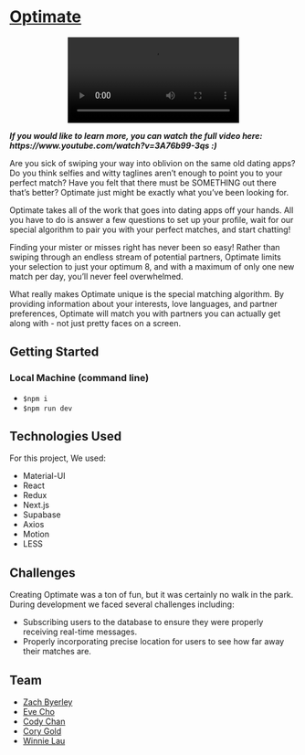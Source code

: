 # [Optimate](https://optimate8.herokuapp.com/)

<p align="center">
<video src="https://user-images.githubusercontent.com/107082994/200971984-f3932f09-4d80-4591-b45d-c64828c6f0d7.mp4"></video>
</p>
<p><b><i>If you would like to learn more, you can watch the full video here: https://www.youtube.com/watch?v=3A76b99-3qs :)</b></i></p>


Are you sick of swiping your way into oblivion on the same old dating apps? Do you think selfies and witty taglines aren’t enough to point you to your perfect match? Have you felt that there must be SOMETHING out there that’s better? Optimate just might be exactly what you’ve been looking for. 

Optimate takes all of the work that goes into dating apps off your hands. All you have to do is answer a few questions to set up your profile, wait for our special algorithm to pair you with your perfect matches, and start chatting!

Finding your mister or misses right has never been so easy! Rather than swiping through an endless stream of potential partners, Optimate limits your selection to just your optimum 8, and with a maximum of only one new match per day, you’ll never feel overwhelmed.

What really makes Optimate unique is the special matching algorithm. By providing information about your interests, love languages, and partner preferences, Optimate will match you with partners you can actually get along with - not just pretty faces on a screen. 

## Getting Started
### Local Machine (command line)
- <code>$npm i</code>
- <code>$npm run dev</code>

## Technologies Used

For this project, We used: 
- Material-UI 
- React 
- Redux
- Next.js 
- Supabase 
- Axios 
- Motion
- LESS

## Challenges

Creating Optimate was a ton of fun, but it was certainly no walk in the park. During development we faced several challenges including:
- Subscribing users to the database to ensure they were properly receiving real-time messages.
- Properly incorporating precise location for users to see how far away their matches are.

## Team

- [Zach Byerley](https://www.linkedin.com/in/zach-byerley/)
- [Eve Cho](https://www.linkedin.com/in/echos-echo/)
- [Cody Chan](https://www.linkedin.com/in/codylchan/)
- [Cory Gold](https://www.linkedin.com/in/corygold/)
- [Winnie Lau](https://www.linkedin.com/in/thinkingoutlau/)
